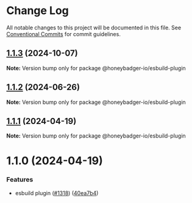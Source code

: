 # Change Log

All notable changes to this project will be documented in this file.
See [Conventional Commits](https://conventionalcommits.org) for commit guidelines.

## [1.1.3](https://github.com/honeybadger-io/honeybadger-js/compare/@honeybadger-io/esbuild-plugin@1.1.2...@honeybadger-io/esbuild-plugin@1.1.3) (2024-10-07)

**Note:** Version bump only for package @honeybadger-io/esbuild-plugin





## [1.1.2](https://github.com/honeybadger-io/honeybadger-js/compare/@honeybadger-io/esbuild-plugin@1.1.1...@honeybadger-io/esbuild-plugin@1.1.2) (2024-06-26)

**Note:** Version bump only for package @honeybadger-io/esbuild-plugin





## [1.1.1](https://github.com/honeybadger-io/honeybadger-js/compare/@honeybadger-io/esbuild-plugin@1.1.0...@honeybadger-io/esbuild-plugin@1.1.1) (2024-04-19)

**Note:** Version bump only for package @honeybadger-io/esbuild-plugin





# 1.1.0 (2024-04-19)


### Features

* esbuild plugin ([#1318](https://github.com/honeybadger-io/honeybadger-js/issues/1318)) ([40ea7b4](https://github.com/honeybadger-io/honeybadger-js/commit/40ea7b4f9c27aecfd5a8051323fca3ab72c7a07a))
